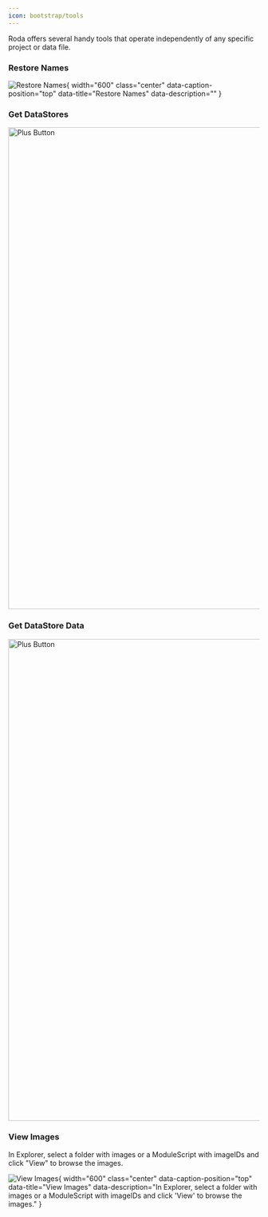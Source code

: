 ```yaml
---
icon: bootstrap/tools
---
```


Roda offers several handy tools that operate independently of any specific project or data file.

### Restore Names
![Restore Names](/roda-docs/img/restore-names.gif){ width="600" class="center" data-caption-position="top" data-title="Restore Names" data-description="" }

### Get DataStores
<img src="/roda-docs/img/get-datastores.png" alt="Plus Button" width="964" class="skip-lightbox">

### Get DataStore Data
<img src="/roda-docs/img/get-datastore-data.png" alt="Plus Button" width="964" class="skip-lightbox">

### View Images

In Explorer, select a folder with images or a ModuleScript with imageIDs and click "View" to browse the images.

![View Images](/roda-docs/img/view-images.gif){ width="600" class="center" data-caption-position="top" data-title="View Images" data-description="In Explorer, select a folder with images or a ModuleScript with imageIDs and click 'View' to browse the images." }
